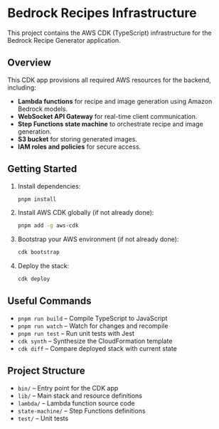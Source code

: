 # Bedrock Recipes Infrastructure

This project contains the AWS CDK (TypeScript) infrastructure for the Bedrock Recipe Generator application.

## Overview

This CDK app provisions all required AWS resources for the backend, including:

- **Lambda functions** for recipe and image generation using Amazon Bedrock models.
- **WebSocket API Gateway** for real-time client communication.
- **Step Functions state machine** to orchestrate recipe and image generation.
- **S3 bucket** for storing generated images.
- **IAM roles and policies** for secure access.

## Getting Started

1. Install dependencies:

   ```bash
   pnpm install
   ```

2. Install AWS CDK globally (if not already done):

   ```bash
   pnpm add -g aws-cdk
   ```

3. Bootstrap your AWS environment (if not already done):

   ```bash
   cdk bootstrap
   ```

4. Deploy the stack:
   ```bash
   cdk deploy
   ```

## Useful Commands

- `pnpm run build` – Compile TypeScript to JavaScript
- `pnpm run watch` – Watch for changes and recompile
- `pnpm run test` – Run unit tests with Jest
- `cdk synth` – Synthesize the CloudFormation template
- `cdk diff` – Compare deployed stack with current state

## Project Structure

- `bin/` – Entry point for the CDK app
- `lib/` – Main stack and resource definitions
- `lambda/` – Lambda function source code
- `state-machine/` – Step Functions definitions
- `test/` – Unit tests
